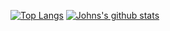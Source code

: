 [![Top Langs](https://github-readme-stats.vercel.app/api/top-langs/?username=john4064&layout=compact)](https://github.com/anuraghazra/github-readme-stats)
[![Johns's github stats](https://github-readme-stats.vercel.app/api?username=john4064&count_private=true&show_icons=true&theme=cobalt&hide_rank=false)](https://github.com/anuraghazra/github-readme-stats) 




<!--Github stats-->

<!--
**John4064/John4064** is a ✨ _special_ ✨ repository because its `README.md` (this file) appears on your GitHub profile.

Here are some ideas to get you started:

- 🔭 I’m currently working on ...
- 🌱 I’m currently learning ...
- 👯 I’m looking to collaborate on ...
- 🤔 I’m looking for help with ...
- 💬 Ask me about ...
- 📫 How to reach me: ...
- 😄 Pronouns: ...
- ⚡ Fun fact: ...
-->
